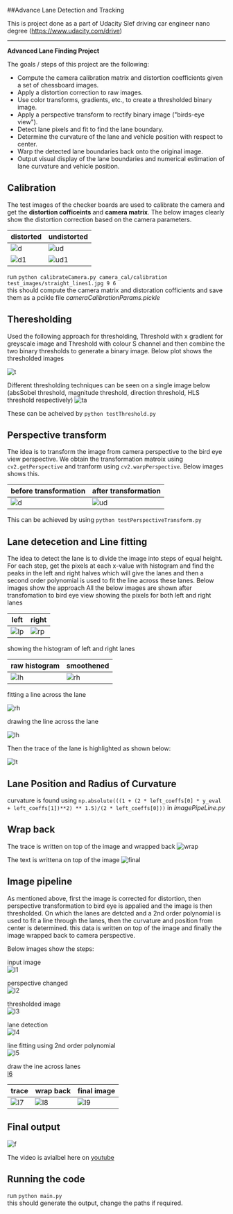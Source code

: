 ##Advance Lane Detection and Tracking

This is project done as a part of Udacity Slef driving car engineer nano degree (https://www.udacity.com/drive)

---

**Advanced Lane Finding Project**

The goals / steps of this project are the following:

* Compute the camera calibration matrix and distortion coefficients given a set of chessboard images.
* Apply a distortion correction to raw images.
* Use color transforms, gradients, etc., to create a thresholded binary image.
* Apply a perspective transform to rectify binary image ("birds-eye view").
* Detect lane pixels and fit to find the lane boundary.
* Determine the curvature of the lane and vehicle position with respect to center.
* Warp the detected lane boundaries back onto the original image.
* Output visual display of the lane boundaries and numerical estimation of lane curvature and vehicle position.

## Calibration
The test images of the checker boards are used to calibrate the camera and get the **distortion cofficeints** and **camera matrix**. The below images clearly show the distortion correction based on the camera parameters.

distorted                                      |              undistorted                         
---------------------------------------------- | ----------------------------------------------
![d](./camera_cal/calibration9.jpg)            | ![ud](./corrected_images/corrected_calibration9.png) 
![d1](./test_images/test5.jpg)                 | ![ud1](./corrected_images/test51.png) 

run `python calibrateCamera.py camera_cal/calibration test_images/straight_lines1.jpg 9 6`         
this should compute the camera matrix and distoration cofficients and save them as a pcikle file
 *cameraCalibrationParams.pickle*
 
## Theresholding  
 
Used the following approach for thresholding, Threshold with x gradient for greyscale image and Threshold with colour S channel and then combine the two binary thresholds to generate a binary image.
Below plot shows the thresholded images

![t](./corrected_images/pipeline/thresholded5.png)

Different thresholding techniques can be seen on a single image below (absSobel threshold, magnitude threshold, direction threshold, HLS threshold respectively)
![ta](./corrected_images/thresholded_subplot.png)

These can be acheived by `python testThreshold.py`     

## Perspective transform

The idea is to transform the image from camera perspective to the bird eye view perspective. We obtain the transformation matroix using `cv2.getPerspective` and tranform using `cv2.warpPerspective`.
Below images shows this.

before transformation                             |              after transformation 
------------------------------------------------  | ------------------------------------------------
![d](./corrected_images/pipeline/input0.png)      | ![ud](./corrected_images/pipeline/perspective1.png) 

This can be achieved by using `python testPerspectiveTransform.py`    

## Lane detecetion and Line fitting

The idea to detect the lane is to divide the image into steps of equal height. For each step, get the pixels at each x-value with histogram and find the peaks in the left and right halves which will give the lanes and then a second order polynomial is used to fit the line across these lanes.
Below images show the approach
All the below images are shown after transfomation to bird eye view
showing the pixels for both left and right lanes

left                                                 | right
---------------------------------------------------- | ----------------------------------------------------
![lp](./corrected_images/pipeline/pixelsLeft.png)    | ![rp](./corrected_images/pipeline/pixelsright.png)

showing the histogram of left and right lanes

raw histogram                                        | smoothened
---------------------------------------------------- | ----------------------------------------------------
![lh](./corrected_images/pipeline/rawHist.png)       | ![rh](./corrected_images/pipeline/smoothHist.png)

fitting a line across the lane                        

![rh](./corrected_images/pipeline/poly7.png)

drawing the line across the lane                        

![lh](./corrected_images/pipeline/ployfitLeft8.png)

Then the trace of the lane is highlighted as shown below:                       

![lt](./corrected_images/pipeline/trace10.png)

## Lane Position and Radius of Curvature
curvature is found using `np.absolute(((1 + (2 * left_coeffs[0] * y_eval + left_coeffs[1])**2) ** 1.5)/(2 * left_coeffs[0]))` in *imagePipeLine.py*

## Wrap back
The trace is written on top of the image and wrapped back
![wrap](./corrected_images/pipeline/wraptrace11.png)

The text is writtena on top of the image
![final](./corrected_images/imageAfterPipeLine.png)

## Image pipeline

As mentioned above, first the image is corrected for distortion, then perspective transformation to bird eye is appalied and the image is then thresholded. On which the lanes are detcted and a 2nd order polynomial is used to fit a line through the lanes, then the curvature and position from center is determined. this data is written on top of the image and finally the image wrapped back to camera perspective.

Below images show the steps:

input image                                                              
![l1](./corrected_images/pipeline/input0.png)

perspective changed                
![l2](./corrected_images/pipeline/perspective1.png) 

thresholded image                       
![l3](./corrected_images/pipeline/thresholdedHLSBinary4.png)

lane detection                                                           
![l4](./corrected_images/pipeline/wrap6.png) 

line fitting using 2nd order polynomial                                          
![l5](./corrected_images/pipeline/poly7.png) 

draw the ine across lanes                    
[l6](./corrected_images/pipeline/ployfitLeft8.png)

trace                                   | wrap back                               | final image                         
--------------------------------------- | --------------------------------------- | ---------------------------------------
![l7](./corrected_images/pipeline/trace10.png) | ![l8](./corrected_images/pipeline/wraptrace11.png) | ![l9](./corrected_images/imageAfterPipeLine.png)

## Final output

![f](./corrected_images/imageAfterPipeLine.png)

The video is avialbel here on [youtube](https://www.youtube.com/watch?v=he3RUaivvJc&feature=youtu.be)

## Running the code
run `python main.py`      
this should generate the output, change the paths if required.
